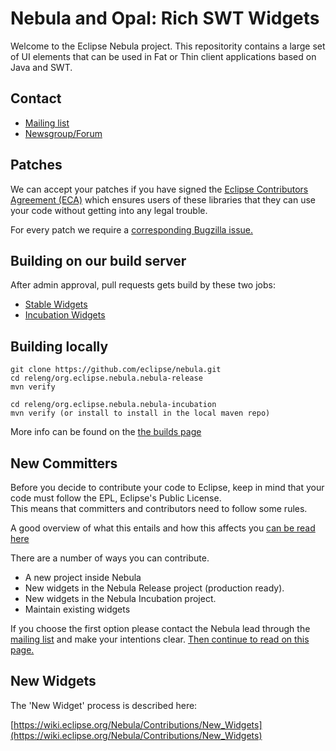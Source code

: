 # Nebula and Opal: Rich SWT Widgets
Welcome to the Eclipse Nebula project. This repositority contains a large set of UI elements that can be used in 
Fat or Thin client applications based on Java and SWT.

## Contact
* [Mailing list](https://dev.eclipse.org/mailman/listinfo/nebula-dev)
* [Newsgroup/Forum](https://www.eclipse.org/forums/index.php/f/64/)

## Patches 
We can accept your patches if you have signed the [Eclipse Contributors Agreement (ECA)](https://wiki.eclipse.org/ECA) 
which ensures users of these libraries that they can use your code without getting into any legal trouble.

For every patch we require a [corresponding Bugzilla issue.](https://bugs.eclipse.org/bugs/)

## Building on our build server
After admin approval, pull requests gets build by these two jobs:
 * [Stable Widgets](https://ci.eclipse.org/nebula/job/nebula.stable.github/)
 * [Incubation Widgets](https://ci.eclipse.org/nebula/job/nebula.incubation.github/)

## Building locally
    git clone https://github.com/eclipse/nebula.git
    cd releng/org.eclipse.nebula.nebula-release
    mvn verify
 
    cd releng/org.eclipse.nebula.nebula-incubation
    mvn verify (or install to install in the local maven repo)

More info can be found on the [the builds page](https://wiki.eclipse.org/Nebula/Builds)

## New Committers
Before you decide to contribute your code to Eclipse, keep in mind that your code must follow the EPL, Eclipse's Public License.  
This means that committers and contributors need to follow some rules.

A good overview of what this entails and how this affects you [can be read here](http://www.eclipse.org/legal/#Committers)

There are a number of ways you can contribute. 

* A new project inside Nebula
* New widgets in the Nebula Release project (production ready).
* New widgets in the Nebula Incubation project.
* Maintain existing widgets

If you choose the first option please contact the Nebula lead through the 
[mailing list](https://dev.eclipse.org/mailman/listinfo/nebula-dev)
and make your intentions clear. [Then continue to read on this page.](https://wiki.eclipse.org/Nebula/Development_Resources/HOWTO/Starting_A_New_Project)

## New Widgets
The 'New Widget' process is described here:

[https://wiki.eclipse.org/Nebula/Contributions/New_Widgets](https://wiki.eclipse.org/Nebula/Contributions/New_Widgets)

